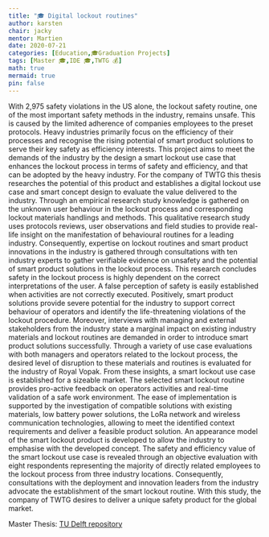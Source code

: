 ```yaml
---
title: "🎓 Digital lockout routines"
author: karsten
chair: jacky
mentor: Martien
date: 2020-07-21
categories: [Education,🎓Graduation Projects]
tags: [Master 🎓,IDE 🎓,TWTG 💰]
math: true
mermaid: true
pin: false
---
```


With 2,975 safety violations in the US alone, the lockout safety routine, one of the most important safety methods in the industry, remains unsafe. This is caused by the limited adherence of companies employees to the preset protocols. Heavy industries primarily focus on the efficiency of their processes and recognise the rising potential of smart product solutions to serve their key safety as efficiency interests. This project aims to meet the demands of the industry by the design a smart lockout use case that enhances the lockout process in terms of safety and efficiency, and that can be adopted by the heavy industry. For the company of TWTG this thesis researches the potential of this product and establishes a digital lockout use case and smart concept design to evaluate the value delivered to the industry. Through an empirical research study knowledge is gathered on the unknown user behaviour in the lockout process and corresponding lockout materials handlings and methods. This qualitative research study uses protocols reviews, user observations and field studies to provide real-life insight on the manifestation of behavioural routines for a leading industry. Consequently, expertise on lockout routines and smart product innovations in the industry is gathered through consultations with ten industry experts to gather verifiable evidence on unsafety and the potential of smart product solutions in the lockout process. This research concludes safety in the lockout process is highly dependent on the correct interpretations of the user. A false perception of safety is easily established when activities are not correctly executed. Positively, smart product solutions provide severe potential for the industry to support correct behaviour of operators and identify the life-threatening violations of the lockout procedure. Moreover, interviews with managing and external stakeholders from the industry state a marginal impact on existing industry materials and lockout routines are demanded in order to introduce smart product solutions successfully. Through a variety of use case evaluations with both managers and operators related to the lockout process, the desired level of disruption to these materials and routines is evaluated for the industry of Royal Vopak. From these insights, a smart lockout use case is established for a sizeable market. The selected smart lockout routine provides pro-active feedback on operators activities and real-time validation of a safe work environment. The ease of implementation is supported by the investigation of compatible solutions with existing materials, low battery power solutions, the LoRa network and wireless communication technologies, allowing to meet the identified context requirements and deliver a feasible product solution. An appearance model of the smart lockout product is developed to allow the industry to emphasise with the developed concept. The safety and efficiency value of the smart lockout use case is revealed through an objective evaluation with eight respondents representing the majority of directly related employees to the lockout process from three industry locations. Consequently, consultations with the deployment and innovation leaders from the industry advocate the establishment of the smart lockout routine. With this study, the company of TWTG desires to deliver a unique safety product for the global market.

Master Thesis: [TU Delft repository](https://repository.tudelft.nl/islandora/object/uuid%3A548e6fad-7509-4145-94bf-443a5aaaddcf?collection=education)